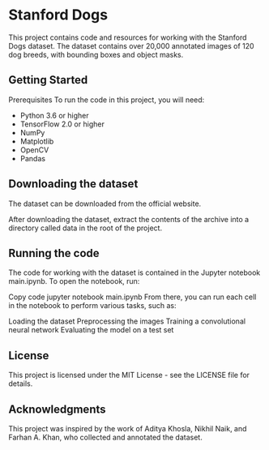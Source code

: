 # Stanford Dogs
This project contains code and resources for working with the Stanford Dogs dataset. The dataset contains over 20,000 annotated images of 120 dog breeds, with bounding boxes and object masks.

## Getting Started
Prerequisites
To run the code in this project, you will need:

- Python 3.6 or higher
- TensorFlow 2.0 or higher
- NumPy
- Matplotlib
- OpenCV
- Pandas

## Downloading the dataset
The dataset can be downloaded from the official website.

After downloading the dataset, extract the contents of the archive into a directory called data in the root of the project.

## Running the code
The code for working with the dataset is contained in the Jupyter notebook main.ipynb. To open the notebook, run:

Copy code
jupyter notebook main.ipynb
From there, you can run each cell in the notebook to perform various tasks, such as:

Loading the dataset
Preprocessing the images
Training a convolutional neural network
Evaluating the model on a test set

## License
This project is licensed under the MIT License - see the LICENSE file for details.

## Acknowledgments
This project was inspired by the work of Aditya Khosla, Nikhil Naik, and Farhan A. Khan, who collected and annotated the dataset.
